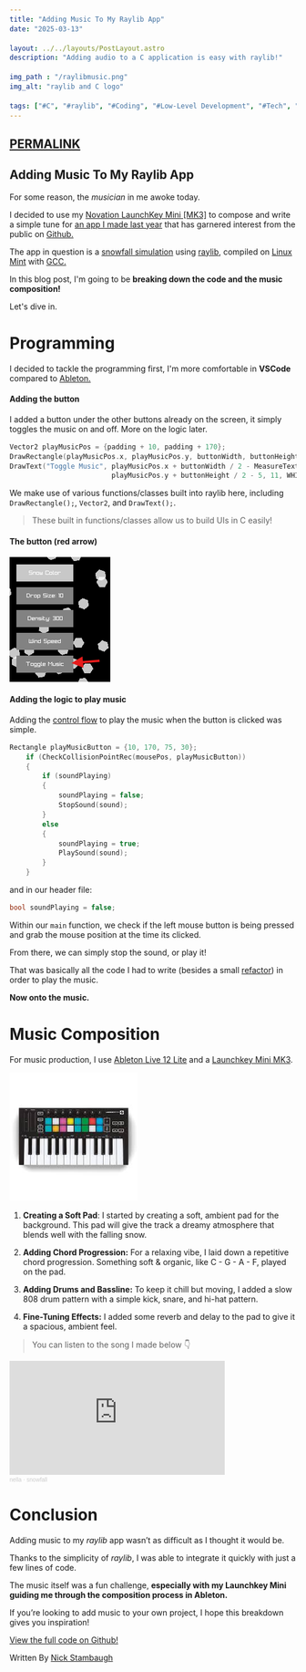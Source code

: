 ```yaml
---
title: "Adding Music To My Raylib App"
date: "2025-03-13"

layout: ../../layouts/PostLayout.astro
description: "Adding audio to a C application is easy with raylib!"

img_path : "/raylibmusic.png"
img_alt: "raylib and C logo"

tags: ["#C", "#raylib", "#Coding", "#Low-Level Development", "#Tech", "#Music"]
---
```


## [PERMALINK](https://sieep-coding.github.io/posts/LINQ-and-being-declarative#Adding_Music_To_My_Raylib_App)

## Adding Music To My Raylib App
For some reason, the *musician* in me awoke today. 

I decided to use my [Novation LaunchKey Mini [MK3]](https://us.novationmusic.com/products/launchkey-mini-mk3) to compose and write a simple tune for [an app I made last year](https://github.com/Sieep-Coding/snow-simulation) that has garnered interest from the public on [Github.](https://github.com/) 

The app in question is a [snowfall simulation](https://github.com/Sieep-Coding/snow-simulation) using [raylib](https://www.raylib.com/), compiled on [Linux Mint](https://linuxmint.com/) with [GCC.](https://gcc.gnu.org/)

In this blog post, I'm going to be **breaking down the code and the music composition!**

Let's dive in.

# Programming
I decided to tackle the programming first, I'm more comfortable in **VSCode** compared to [Ableton.](https://www.ableton.com/en/)

#### Adding the button
I added a button under the other buttons already on the screen, it simply toggles the music on and off. More on the logic later.
```c
Vector2 playMusicPos = {padding + 10, padding + 170};
DrawRectangle(playMusicPos.x, playMusicPos.y, buttonWidth, buttonHeight, GRAY);
DrawText("Toggle Music", playMusicPos.x + buttonWidth / 2 - MeasureText("Toggle Music", 10) / 2, 
                         playMusicPos.y + buttonHeight / 2 - 5, 11, WHITE);
```


We make use of various functions/classes built into raylib here, including `DrawRectangle();`, `Vector2`, and `DrawText();`.

> These built in functions/classes allow us to build UIs in C easily!

#### The button (red arrow)
![Photo of the button](../photo/button_for_music.png "Photo of the button")

#### Adding the logic to play music

Adding the [control flow](https://en.wikipedia.org/wiki/Control_flow) to play the music when the button is clicked was simple.

```c
Rectangle playMusicButton = {10, 170, 75, 30};
    if (CheckCollisionPointRec(mousePos, playMusicButton))
    {
        if (soundPlaying) 
        {
            soundPlaying = false;
            StopSound(sound);
        } 
        else
        {
            soundPlaying = true;
            PlaySound(sound);
        }
    }
```

and in our header file:

```c
bool soundPlaying = false;
```

Within our `main` function, we check if the left mouse button is being pressed and grab the mouse position at the time its clicked.

From there, we can simply stop the sound, or play it!

That was basically all the code I had to write (besides a small [refactor](https://en.wikipedia.org/wiki/Code_refactoring)) in order to play the music.

**Now onto the music.**

# Music Composition
For music production, I use [Ableton Live 12 Lite](https://www.ableton.com/en/) and a [Launchkey Mini MK3](https://us.novationmusic.com/products/launchkey-mini-mk3).

![The LaunchKey Mini MK3](../photo/launchkey.jpg "The LaunchKey Mini MK3")

1. **Creating a Soft Pad**: I started by creating a soft, ambient pad for the background. This pad will give the track a dreamy atmosphere that blends well with the falling snow.

2. **Adding Chord Progression:** For a relaxing vibe, I laid down a repetitive chord progression. Something soft & organic, like C - G - A - F, played on the pad.

3. **Adding Drums and Bassline:** To keep it chill but moving, I added a slow 808 drum pattern with a simple kick, snare, and hi-hat pattern.

4. **Fine-Tuning Effects:** I added some reverb and delay to the pad to give it a spacious, ambient feel.

> You can listen to the song I made below 👇
<iframe width="75%" height="200" scrolling="no" frameborder="no" allow="autoplay" src="https://w.soundcloud.com/player/?url=https%3A//api.soundcloud.com/tracks/2054024632&color=%23ff5500&auto_play=false&hide_related=false&show_comments=true&show_user=true&show_reposts=false&show_teaser=true&visual=true"></iframe><div style="font-size: 10px; color: #cccccc;line-break: anywhere;word-break: normal;overflow: hidden;white-space: nowrap;text-overflow: ellipsis; font-family: Interstate,Lucida Grande,Lucida Sans Unicode,Lucida Sans,Garuda,Verdana,Tahoma,sans-serif;font-weight: 100;"><a href="https://soundcloud.com/nella007" title="nella" target="_blank" style="color: #cccccc; text-decoration: none;">nella</a> · <a href="https://soundcloud.com/nella007/snowfall" title="snowfall" target="_blank" style="color: #cccccc; text-decoration: none;">snowfall</a></div>


# Conclusion

Adding music to my *raylib* app wasn’t as difficult as I thought it would be. 

Thanks to the simplicity of *raylib*, I was able to integrate it quickly with just a few lines of code. 

The music itself was a fun challenge, **especially with my Launchkey Mini guiding me through the composition process in Ableton.**

If you’re looking to add music to your own project, I hope this breakdown gives you inspiration!

[View the full code on Github!](https://github.com/Sieep-Coding/snow-simulation/) 

Written By [Nick Stambaugh](https://www.linkedin.com/in/nick-s-694241139/)